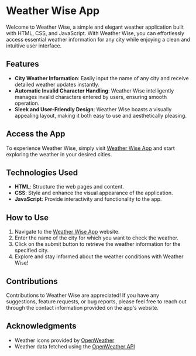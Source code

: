 # Weather Wise App

Welcome to Weather Wise, a simple and elegant weather application built with HTML, CSS, and JavaScript. With Weather Wise, you can effortlessly access essential weather information for any city while enjoying a clean and intuitive user interface.

## Features
- **City Weather Information**: Easily input the name of any city and receive detailed weather updates instantly.
- **Automatic Invalid Character Handling**: Weather Wise intelligently manages invalid characters entered by users, ensuring smooth operation.
- **Sleek and User-Friendly Design**: Weather Wise boasts a visually appealing layout, making it both easy to use and aesthetically pleasing.

## Access the App

To experience Weather Wise, simply visit [Weather Wise App](https://w-wise.netlify.app/) and start exploring the weather in your desired cities.

## Technologies Used

- **HTML**: Structure the web pages and content.
- **CSS**: Style and enhance the visual appearance of the application.
- **JavaScript**: Provide interactivity and functionality to the app.

## How to Use

1. Navigate to the [Weather Wise App](https://w-wise.netlify.app/) website.
2. Enter the name of the city for which you want to check the weather.
3. Click on the submit button to retrieve the weather information for the specified city.
4. Explore and stay informed about the weather conditions with Weather Wise!

## Contributions

Contributions to Weather Wise are appreciated! If you have any suggestions, feature requests, or bug reports, please feel free to reach out through the contact information provided on the app's website.

## Acknowledgments

- Weather icons provided by [OpenWeather](https://openweathermap.org/weather-conditions)
- Weather data fetched using the [OpenWeather API](https://openweathermap.org/api)
